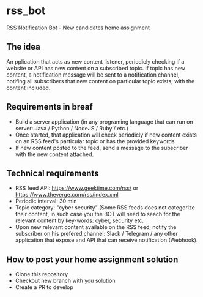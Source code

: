 # rss_bot
RSS Notification Bot - New candidates home assignment

## The idea
An pplication that acts as new content listener, periodicly checking if a website or API has new content on a subscribed topic. 
If topic has new content, a notification message will be sent to a notification channel, notifing all subscribers that new content on particular topic exists, with the content included.

## Requirements in breaf
* Build a server application (in any programing language that can run on server: Java / Python / NodeJS / Ruby / etc.)
* Once started, that application will check periodicly if new content exists on an RSS feed's particular topic or has the provided keywords.
* If new content posted to the feed, send a message to the subscriber with the new content attached.


## Technical requirements
* RSS feed API: https://www.geektime.com/rss/ or https://www.theverge.com/rss/index.xml
* Periodic interval: 30 min
* Topic category: "cyber security" (Some RSS feeds does not categorize their content, in such case you the BOT will need to seach for the relevant content by key-words: cyber, security etc.
* Upon new relevant content available on the RSS feed, notify the subscriber on his prefered channel: Slack / Telegram / any other application that expose and API that can receive notification (Webhook).

## How to post your home assignment solution
* Clone this repository
* Checkout new branch with you solution
* Create a PR to develop
